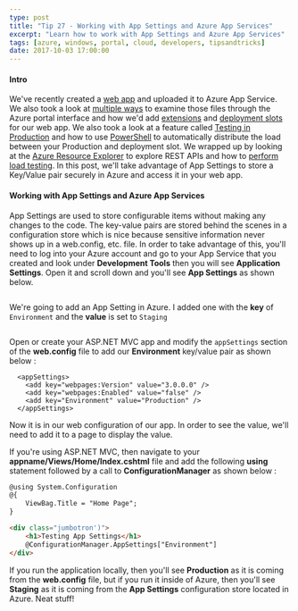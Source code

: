 ```yaml
---
type: post
title: "Tip 27 - Working with App Settings and Azure App Services"
excerpt: "Learn how to work with App Settings and Azure App Services"
tags: [azure, windows, portal, cloud, developers, tipsandtricks]
date: 2017-10-03 17:00:00
---
```



#### Intro

We've recently created a [web app](http://www.michaelcrump.net/azure-tips-and-tricks19/) and uploaded it to Azure App Service. We also took a look at [multiple ways](http://www.michaelcrump.net/azure-tips-and-tricks20/) to examine those files through the Azure portal interface and how we'd add [extensions](http://www.michaelcrump.net/azure-tips-and-tricks21/) and [deployment slots](http://www.michaelcrump.net/azure-tips-and-tricks22/) for our web app. We also took a look at a feature called [Testing in Production](http://www.michaelcrump.net/azure-tips-and-tricks23/) and how to use  [PowerShell](http://www.michaelcrump.net/azure-tips-and-tricks24/) to automatically distribute the load between your Production and deployment slot. We wrapped up by looking at the [Azure Resource Explorer](http://www.michaelcrump.net/azure-tips-and-tricks25/) to explore REST APIs and how to [perform load testing](http://www.michaelcrump.net/azure-tips-and-tricks26/). In this post, we'll take advantage of App Settings to store a Key/Value pair securely in Azure and access it in your web app. 

#### Working with App Settings and Azure App Services

App Settings are used to store configurable items without making any changes to the code. The key-value pairs are stored behind the scenes in a configuration store which is nice because sensitive information never shows up in a web.config, etc. file. In order to take advantage of this, you'll need to log into your Azure account and go to your App Service that you created and look under **Development Tools** then you will see **Application Settings**. Open it and scroll down and you'll see **App Settings** as shown below. 

<img :src="$withBase('/files/appsettings1.png')">

We're going to add an App Setting in Azure. I added one with the **key** of `Environment` and the **value** is set to `Staging`

<img :src="$withBase('/files/appsettings2.png')">

Open or create your ASP.NET MVC app and modify the `appSettings` section of the **web.config** file to add our  **Environment** key/value pair as shown below :

```text
  <appSettings>
    <add key="webpages:Version" value="3.0.0.0" />
    <add key="webpages:Enabled" value="false" />
    <add key="Environment" value="Production" />
  </appSettings>
  ```

Now it is in our web configuration of our app. In order to see the value, we'll need to add it to a page to display the value. 

If you're using ASP.NET MVC, then navigate to your **appname/Views/Home/Index.cshtml** file and add the following **using** statement followed by a call to **ConfigurationManager** as shown below :


```html
@using System.Configuration
@{
    ViewBag.Title = "Home Page";
}

<div class="jumbotron')">
    <h1>Testing App Settings</h1>
    @ConfigurationManager.AppSettings["Environment"]
</div>

```

If you run the application locally, then you'll see **Production** as it is coming from the **web.config** file, but if you run it inside of Azure, then you'll see **Staging** as it is coming from the **App Settings** configuration store located in Azure. Neat stuff!

<img :src="$withBase('/files/appsettings3.png')">

